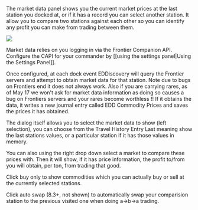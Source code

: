 The market data panel shows you the current market prices at the last station you docked at, or if it has a record you can select another station.  It allow you to compare two stations against each other so you can identify any profit you can make from trading between them.

![](http://i.imgur.com/i6zWbB4.png)

Market data relies on you logging in via the Frontier Companion API.  Configure the CAPI for your commander by [[using the settings panel|Using the Settings Panel]].

Once configured, at each dock event EDDiscovery will query the Frontier servers and attempt to obtain market data for that station.  Note due to bugs on Frontiers end it does not always work.  Also if you are carrying rares, as of May 17 we won't ask for market data information as doing so causes a bug on Frontiers servers and your rares become worthless !!  If it obtains the data, it writes a new journal entry called EDD Commodity Prices and saves the prices it has obtained.

The dialog itself allows you to select the market data to show (left selection), you can choose from the Travel History Entry Last meaning show the last stations values, or a particular station if it has those values in memory.  

You can also using the right drop down select a market to compare these prices with. Then it will show, if it has price information, the profit to/from you will obtain, per ton, from trading that good.

Click buy only to show commodities which you can actually buy or sell at the currently selected stations.

Click auto swap (8.3+, not shown) to automatically swap your comparision station to the previous visited one when doing a->b->a trading.
